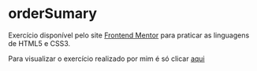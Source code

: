 # orderSumary

Exercício disponível pelo site <a href="https://www.frontendmentor.io/challenges?sort=difficulty|asc&languages=HTML|CSS&types=free" target="_blank">Frontend Mentor</a> para praticar as linguagens de HTML5 e CSS3.

Para visualizar o exercício realizado por mim é só clicar <a href="https://schmidtcarlos.github.io/orderSumary/" alt="https://schmidtcarlos.github.io/orderSumary/" target="_blank"><bold>aqui</bold></a>
